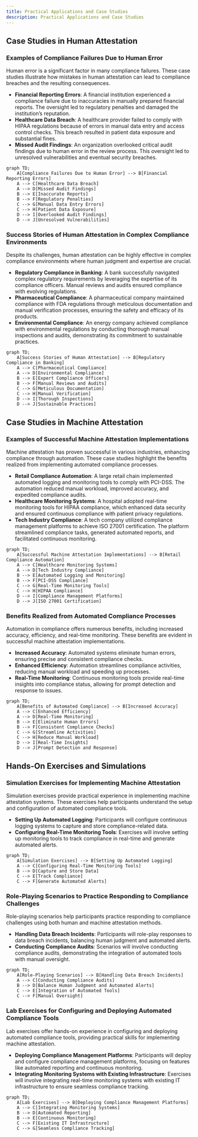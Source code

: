 ```yaml
---
title: Practical Applications and Case Studies
description: Practical Applications and Case Studies
---
```




## Case Studies in Human Attestation

### Examples of Compliance Failures Due to Human Error
Human error is a significant factor in many compliance failures. These case studies illustrate how mistakes in human attestation can lead to compliance breaches and the resulting consequences.

- **Financial Reporting Errors**: A financial institution experienced a compliance failure due to inaccuracies in manually prepared financial reports. The oversight led to regulatory penalties and damaged the institution’s reputation.
- **Healthcare Data Breach**: A healthcare provider failed to comply with HIPAA regulations because of errors in manual data entry and access control checks. This breach resulted in patient data exposure and substantial fines.
- **Missed Audit Findings**: An organization overlooked critical audit findings due to human error in the review process. This oversight led to unresolved vulnerabilities and eventual security breaches.

```mermaid
graph TD;
    A[Compliance Failures Due to Human Error] --> B[Financial Reporting Errors]
    A --> C[Healthcare Data Breach]
    A --> D[Missed Audit Findings]
    B --> E[Inaccurate Reports]
    B --> F[Regulatory Penalties]
    C --> G[Manual Data Entry Errors]
    C --> H[Patient Data Exposure]
    D --> I[Overlooked Audit Findings]
    D --> J[Unresolved Vulnerabilities]
```

### Success Stories of Human Attestation in Complex Compliance Environments
Despite its challenges, human attestation can be highly effective in complex compliance environments where human judgment and expertise are crucial.

- **Regulatory Compliance in Banking**: A bank successfully navigated complex regulatory requirements by leveraging the expertise of its compliance officers. Manual reviews and audits ensured compliance with evolving regulations.
- **Pharmaceutical Compliance**: A pharmaceutical company maintained compliance with FDA regulations through meticulous documentation and manual verification processes, ensuring the safety and efficacy of its products.
- **Environmental Compliance**: An energy company achieved compliance with environmental regulations by conducting thorough manual inspections and audits, demonstrating its commitment to sustainable practices.

```mermaid
graph TD;
    A[Success Stories of Human Attestation] --> B[Regulatory Compliance in Banking]
    A --> C[Pharmaceutical Compliance]
    A --> D[Environmental Compliance]
    B --> E[Expert Compliance Officers]
    B --> F[Manual Reviews and Audits]
    C --> G[Meticulous Documentation]
    C --> H[Manual Verification]
    D --> I[Thorough Inspections]
    D --> J[Sustainable Practices]
```

## Case Studies in Machine Attestation

### Examples of Successful Machine Attestation Implementations
Machine attestation has proven successful in various industries, enhancing compliance through automation. These case studies highlight the benefits realized from implementing automated compliance processes.

- **Retail Compliance Automation**: A large retail chain implemented automated logging and monitoring tools to comply with PCI-DSS. The automation reduced manual workload, improved accuracy, and expedited compliance audits.
- **Healthcare Monitoring Systems**: A hospital adopted real-time monitoring tools for HIPAA compliance, which enhanced data security and ensured continuous compliance with patient privacy regulations.
- **Tech Industry Compliance**: A tech company utilized compliance management platforms to achieve ISO 27001 certification. The platform streamlined compliance tasks, generated automated reports, and facilitated continuous monitoring.

```mermaid
graph TD;
    A[Successful Machine Attestation Implementations] --> B[Retail Compliance Automation]
    A --> C[Healthcare Monitoring Systems]
    A --> D[Tech Industry Compliance]
    B --> E[Automated Logging and Monitoring]
    B --> F[PCI-DSS Compliance]
    C --> G[Real-Time Monitoring Tools]
    C --> H[HIPAA Compliance]
    D --> I[Compliance Management Platforms]
    D --> J[ISO 27001 Certification]
```

### Benefits Realized from Automated Compliance Processes
Automation in compliance offers numerous benefits, including increased accuracy, efficiency, and real-time monitoring. These benefits are evident in successful machine attestation implementations.

- **Increased Accuracy**: Automated systems eliminate human errors, ensuring precise and consistent compliance checks.
- **Enhanced Efficiency**: Automation streamlines compliance activities, reducing manual workload and speeding up processes.
- **Real-Time Monitoring**: Continuous monitoring tools provide real-time insights into compliance status, allowing for prompt detection and response to issues.

```mermaid
graph TD;
    A[Benefits of Automated Compliance] --> B[Increased Accuracy]
    A --> C[Enhanced Efficiency]
    A --> D[Real-Time Monitoring]
    B --> E[Eliminate Human Errors]
    B --> F[Consistent Compliance Checks]
    C --> G[Streamline Activities]
    C --> H[Reduce Manual Workload]
    D --> I[Real-Time Insights]
    D --> J[Prompt Detection and Response]
```

## Hands-On Exercises and Simulations

### Simulation Exercises for Implementing Machine Attestation
Simulation exercises provide practical experience in implementing machine attestation systems. These exercises help participants understand the setup and configuration of automated compliance tools.

- **Setting Up Automated Logging**: Participants will configure continuous logging systems to capture and store compliance-related data.
- **Configuring Real-Time Monitoring Tools**: Exercises will involve setting up monitoring tools to track compliance in real-time and generate automated alerts.

```mermaid
graph TD;
    A[Simulation Exercises] --> B[Setting Up Automated Logging]
    A --> C[Configuring Real-Time Monitoring Tools]
    B --> D[Capture and Store Data]
    C --> E[Track Compliance]
    C --> F[Generate Automated Alerts]
```

### Role-Playing Scenarios to Practice Responding to Compliance Challenges
Role-playing scenarios help participants practice responding to compliance challenges using both human and machine attestation methods.

- **Handling Data Breach Incidents**: Participants will role-play responses to data breach incidents, balancing human judgment and automated alerts.
- **Conducting Compliance Audits**: Scenarios will involve conducting compliance audits, demonstrating the integration of automated tools with manual oversight.

```mermaid
graph TD;
    A[Role-Playing Scenarios] --> B[Handling Data Breach Incidents]
    A --> C[Conducting Compliance Audits]
    B --> D[Balance Human Judgment and Automated Alerts]
    C --> E[Integration of Automated Tools]
    C --> F[Manual Oversight]
```

### Lab Exercises for Configuring and Deploying Automated Compliance Tools
Lab exercises offer hands-on experience in configuring and deploying automated compliance tools, providing practical skills for implementing machine attestation.

- **Deploying Compliance Management Platforms**: Participants will deploy and configure compliance management platforms, focusing on features like automated reporting and continuous monitoring.
- **Integrating Monitoring Systems with Existing Infrastructure**: Exercises will involve integrating real-time monitoring systems with existing IT infrastructure to ensure seamless compliance tracking.

```mermaid
graph TD;
    A[Lab Exercises] --> B[Deploying Compliance Management Platforms]
    A --> C[Integrating Monitoring Systems]
    B --> D[Automated Reporting]
    B --> E[Continuous Monitoring]
    C --> F[Existing IT Infrastructure]
    C --> G[Seamless Compliance Tracking]
```

